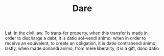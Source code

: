 ---
title: Dare
letter: D
permalink: "/definitions/bld-dare.html"
body: Lat. In the clvil law. To trans-fer property, when this transfer is made in
  order to discharge a debt, it is datio sol-vendi animo; when in order to receive
  an equivalent, to create an obligation, it is datio contrahendi animo; lastly, when
  made donandi animo, from mere liberality, it is a gift, dono datio
published_at: '2018-07-07'
source: Black's Law Dictionary 2nd Ed (1910)
layout: post
---